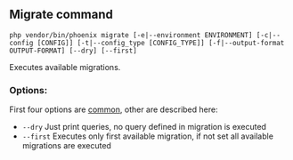 ## Migrate command
`php vendor/bin/phoenix migrate [-e|--environment ENVIRONMENT] [-c|--config [CONFIG]] [-t|--config_type [CONFIG_TYPE]] [-f|--output-format OUTPUT-FORMAT] [--dry] [--first]`

Executes available migrations.

### Options:
First four options are [common](commands.md), other are described here:
- `--dry` Just print queries, no query defined in migration is executed
- `--first` Executes only first available migration, if not set all available migrations are executed
